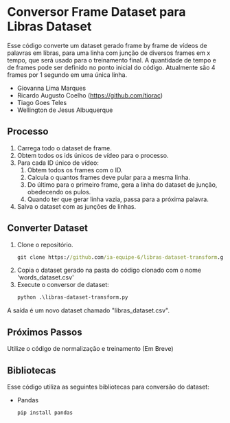 # Conversor Frame Dataset para Libras Dataset 

Esse código converte um dataset gerado frame by frame de vídeos de palavras em libras, para uma linha com junção de diversos frames em x tempo, que será usado para o treinamento final. A quantidade de tempo e de frames pode ser definido no ponto inicial do código. Atualmente são 4 frames por 1 segundo em uma única linha.

* Giovanna Lima Marques 
* Ricardo Augusto Coelho (https://github.com/tiorac)
* Tiago Goes Teles 
* Wellington de Jesus Albuquerque 

## Processo

1. Carrega todo o dataset de frame.
1. Obtem todos os ids únicos de vídeo para o processo.
1. Para cada ID único de vídeo:
    1. Obtem todos os frames com o ID.
    1. Calcula o quantos frames deve pular para a mesma linha.
    1. Do último para o primeiro frame, gera a linha do dataset de junção, obedecendo os pulos.
    1. Quando ter que gerar linha vazia, passa para a próxima palavra.
1. Salva o dataset com as junções de linhas.

## Converter Dataset

1. Clone o repositório.
    ```cmd
    git clone https://github.com/ia-equipe-6/libras-dataset-transform.git
    ```
1. Copia o dataset gerado na pasta do código clonado com o nome 'words_dataset.csv'
1. Execute o conversor de dataset:
    ```cmd
    python .\libras-dataset-transform.py
    ```

A saída é um novo dataset chamado "libras_dataset.csv".

## Próximos Passos

Utilize o código de normalização e treinamento
(Em Breve)

## Bibliotecas

Esse código utiliza as seguintes bibliotecas para conversão do dataset:

* Pandas
    ```cmd
    pip install pandas
    ```